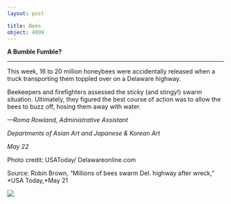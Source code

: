 ```yaml
---
layout: post

title: Bees
object: 4899
---
```

**A Bumble Fumble?**

****

This week, 16 to 20 million honeybees were accidentally released when a truck transporting them toppled over on a Delaware highway.

Beekeepers and firefighters assessed the sticky (and stingy!) swarm situation. Ultimately, they figured the best course of action was to allow the bees to buzz off, hosing them away with water. 

*—Roma Rowland, Administrative Assistant*

*Departments of Asian Art and Japanese & Korean Art*

*May 22*

Photo credit: USAToday/ Delawareonline.com

Source: Robin Brown, “Millions of bees swarm Del. highway after wreck,” *USA Today,*May 21



![]({{siteurl.base}}/images/14-05-22_95.98.39_bumblebeeEDIT-1.png)
